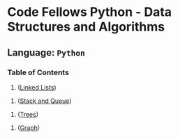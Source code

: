 # Code Fellows Python - Data Structures and Algorithms

## Language: `Python`

### Table of Contents

<!-- 1. ([Reverse Array](./code_challenges/reverse_array/README.md)) -->
<!-- 1. ([Array Insert Shift](./code_challenges/array_insert_shift/README.md)) -->
<!-- 1. ([Array Binary Search](./code_challenges/array_binary_search/README.md)) -->
1. ([Linked Lists](./linked_list/README.md))
<!-- 1. ([Zip Linked Lists](./code_challenges/linked_list_zip/README.md)) -->
1. ([Stack and Queue](./stack_and_queue/README.md))
<!-- 1. ([Stack and Queue Psuedo](./code_challenges/stack_queue_pseudo/README.md)) -->
<!-- 1. ([Stack Queue Animal Shelter](./stack_queue_animal_shelter/README.md)) -->
<!-- 1. ([Stack Queue Brackets](./code_challenges/stack_queue_brackets/README.md)) -->
1. ([Trees](./all_trees/README.md))
<!-- 1. ([Trees - Breadth-first Traversal](./code_challenges/tree_breadth_first/README.md)) -->
<!-- 1. ([Trees - Fizz Buzz](./code_challenges/tree_fizz_buzz/README.md)) -->
<!-- 1. ([Insertion Sort](./sorts/insertion_sort/README.md)) -->
<!-- 1. ([Merge Sort](./sorts/merge_sort/README.md)) -->
<!-- 1. ([Quick Sort](./sorts/quick_sort/README.md)) -->
<!-- 1. ([Hash Table](./hash_table/README.md)) -->
<!-- 1. ([Hashmap Repeated Word](./code_challenges/hashmap_repeated_word/README.md)) -->
<!-- 1. ([Tree Intersection](./code_challenges/tree_intersection/README.md)) -->
<!-- 1. ([Hashmap Left Join](./code_challenges/hashmap_left_join/README.md)) -->
1. ([Graph](./graphs/README.md))
<!-- 1. ([Graph Depth First](./code_challenges/graph_depth_first/README.md)) -->
